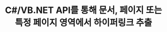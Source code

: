 ---
############################# Static ############################
layout: "auto-gen-gist"
draft: false
path: "ko/parser/net/extract/epub/"
otherformats: DOC DOT DOCX DOCM DOTX DOTM TXT ODT OTT RTF PDF XHTML MHTML MD XML EPUB CHM XLS XLT XLSX XLSM XLSB XLTX XLTM ODS CSV OTS XLA XLAM PPT PPTX  PPS POT PPSX PPTM POTX PPSM ODP OTP PST OST EML EMLX MSG ONE 

############################# Head ############################
head_title: "문서, 페이지 또는 페이지 영역에서 하이퍼링크를 구문 분석하고 추출하는 .NET API"
head_description: "GroupDocs.Parser .NET API를 사용하면 소프트웨어 프로그래머가 문서, 페이지 또는 PDF, DOCX, XLSX, CSV, PPTX, EML, MSG, EPUB 등의 페이지 영역에서 하이퍼링크를 추출할 수 있습니다."

############################# Header ############################
title: "C#/VB.NET API를 통해 문서, 페이지 또는 특정 페이지 영역에서 하이퍼링크 추출"
description: "GroupDocs.Parser .NET API를 사용하면 소프트웨어 개발자가 문서, 페이지 또는 PDF, DOC, DOCX, PPT, PPTX, EML, MSG, XLS, XLSX, CSV, ODT, RTF, EPUB 및 기타 여러 페이지 영역에서 하이퍼링크를 구문 분석 및 추출할 수 있습니다. 서류."

######################### Download Button #######################
button:
    enable: true

############################# About ############################
about:
    enable: true
    title: ".NET을 통해 문서 또는 페이지에서 하이퍼링크를 구문 분석하고 추출하는 방법은 무엇입니까?"
    content: |
       하이퍼링크는 전체 문서 또는 문서 내의 특정 부분을 가리키는 텍스트 또는 이미지 또는 아이콘입니다. 하이퍼링크를 사용하면 사용자가 웹 페이지나 문서로 이동할 수 있습니다. 문서에서 하이퍼링크를 추출하여 외부 문서나 웹 페이지에 액세스하는 데 사용하는 경우가 많습니다. GroupDocs.Parser .NET API는 텍스트 및 메타데이터 추출 솔루션을 구현하기 위한 완전한 기능을 제공하는 매력적인 문서 텍스트 추출 API입니다. PDF, 이메일, 전자책, Microsoft Office 형식(Word(DOC, DOCX), PowerPoint(PPT, PPTX), Excel(XLS, XLSX), LibreOffice 형식 등)에서 텍스트 및 하이퍼링크 추출을 지원합니다. 문서 구문 분석, 일반 및 구조화된 텍스트 추출, 키워드로 텍스트 검색, 메타데이터 또는 이미지 추출, 컨테이너 및 첨부 파일 등을 위한 여러 고급 기능을 지원합니다.

############################# content ############################
steps:
    enable: true
    block:
    - title_left: ".NET을 통해 EPUB 문서에서 하이퍼링크 추출"
      content_left: |
       GroupDocs.Parser .NET은 EPUB 문서에서 하이퍼링크 추출을 완벽하게 지원합니다. 다음 C# .NET 코드 예제는 EPUB 문서 내에서 하이퍼링크를 추출하는 방법을 보여줍니다.

      title_right: "하이퍼링크를 추출하는 방법"
      content_right: |
        * [Parser](https://apireference.groupdocs.com/parser/net/groupdocs.parser/parser) 인스턴스 생성
        * 하이퍼링크 추출 지원 문서 확인
        * 문서에서 하이퍼링크 추출
        * [GetHyperlinks](https://apireference.groupdocs.com/parser/net/groupdocs.parser/parser/methods/gethyperlinks) 메서드를 호출하여 전체 문서에서 모든 하이퍼링크를 추출합니다.
        * 하이퍼링크를 반복하고 하이퍼링크 URL 인쇄

      gisthash: "35be3a09e0135c65be790c42c5c86d37"
      gistfile: "Extract_hyperlinks_form_documents.cs"

    - title_left: "EPUB 문서 페이지에서 하이퍼링크 추출"
      content_left: |
       GroupDocs.Parser .NET을 사용하면 소프트웨어 개발자가 몇 줄의 코드로 EPUB 문서에서 하이퍼링크를 추출할 수 있습니다. 아래 C# .NET 코드는 EPUB 문서 내 하이퍼링크 추출을 보여줍니다.

      title_right: ".NET을 통해 하이퍼링크 추출"
      content_right: |
        * [Parser](https://apireference.groupdocs.com/parser/net/groupdocs.parser/parser) 인스턴스 생성
        * 하이퍼링크 추출 지원 문서 확인
        * [GetDocumentInfo](https://apireference.groupdocs.com/parser/net/groupdocs.parser/parser/methods/getdocumentinfo)를 호출하여 문서 정보 가져오기
        * 페이지를 반복하고 페이지 번호 인쇄
        * 문서에서 하이퍼링크 추출
        * [GetHyperlinks](https://apireference.groupdocs.com/parser/net/groupdocs.parser/parser/methods/gethyperlinks) 메서드를 호출하여 전체 문서에서 모든 하이퍼링크를 추출합니다.
        * 하이퍼링크를 반복하고 하이퍼링크 URL 인쇄
     
      gisthash: "e71f8e39ba36ebf97034dfbf6fceeec1"
      gistfile: "hyperlinks_extraction_form_documents_page.cs"
      
    - title_left: "EPUB 문서 페이지 영역에서 하이퍼링크 추출"
      content_left: |
       GroupDocs.Parser .NET API는 EPUB 문서에서 쉽게 하이퍼링크 추출을 완벽하게 지원합니다. 다음 .NET 코드 예제는 EPUB 문서 페이지 영역에서 하이퍼링크를 추출하는 방법을 보여줍니다.

      title_right: ".NET을 사용하여 하이퍼링크를 추출하는 방법"
      content_right: |
        * [Parser](https://apireference.groupdocs.com/parser/net/groupdocs.parser/parser) 인스턴스 생성
        * 하이퍼링크 추출 지원 문서 확인
        * 하이퍼링크 추출에 사용되는 옵션 생성
        * [GetHyperlinks](https://apireference.groupdocs.com/parser/net/groupdocs.parser.parser/gethyperlinks/methods/1) 메서드를 호출하여 문서 페이지에서 하이퍼링크를 추출합니다.
        * 하이퍼링크를 반복하고 하이퍼링크 URL 인쇄
     
      gisthash: "eefbede6f391ea44ddb6901edb353950"
      gistfile: "hyperlinks_extraction_from__documents_page_area.cs"

    - title_left: "시스템 요구 사항"
      content_left: |
       GroupDocs.Assembly .NET API는 모든 주요 플랫폼 및 운영 체제에서 지원됩니다. 전체 시스템 요구 사항 가이드를 보려면 [시스템 요구 사항](hhttps://docs.groupdocs.com/parser/net/system-requirements/)을 방문하십시오. 아래 코드를 실행하기 전에 다음 전제 조건이 컴퓨터에 설치되어 있는지 확인하십시오. 체계:
        * 운영 체제: 마이크로소프트 윈도우, 리눅스, 맥OS
        * 개발 환경: Visual Studio, Xamarin, MonoDevelop 등
        * 프레임워크: .NET Framework, .NET Standard, .NET Core, Mono
        * [NuGet](https://www.nuget.org/packages/GroupDocs.parser/)에서 최신 버전의 GroupDocs.Assembly .NET API 가져오기
        
      title_right: "GroupDocs.Assembly를 사용하는 이유"
      content_right: |
        * 지원되는 모든 문서에서 일반 텍스트 추출 지원
        * 사용자 정의 템플릿을 통한 문서 구문 분석.
        * 구조화된 텍스트 추출을 완벽하게 지원
        * 키워드 및 정규식을 통한 텍스트 검색
        * 형식이 지정된 텍스트, 메타데이터, 이미지, 컨테이너 및 첨부 파일을 추출합니다.
        * 지원되는 일부 문서 형식의 목차를 추출합니다.
        * PDF 문서에서 양식 데이터를 구문 분석합니다.
        * 문서에서 하이퍼링크 추출

demos:
    enable: true
        

more_formats:
    enable: true


back_to_top:
    enable: true
---
